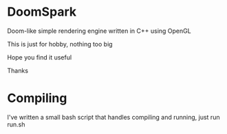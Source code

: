 # DoomSpark

Doom-like simple rendering engine written in C++ using OpenGL

This is just for hobby, nothing too big

Hope you find it useful 

Thanks

# Compiling

I've written a small bash script that handles compiling and running, just run run.sh 
